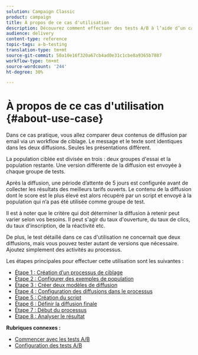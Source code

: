 ```yaml
---
solution: Campaign Classic
product: campaign
title: À propos de ce cas d'utilisation
description: Découvrez comment effectuer des tests A/B à l’aide d’un cas d’utilisation spécifique.
audience: delivery
content-type: reference
topic-tags: a-b-testing
translation-type: tm+mt
source-git-commit: 50a10e16f320a67cb4ad0e31c1cbe8a9365b7887
workflow-type: tm+mt
source-wordcount: '244'
ht-degree: 30%

---
```



# À propos de ce cas d&#39;utilisation {#about-use-case}

Dans ce cas pratique, vous allez comparer deux contenus de diffusion par email via un workflow de ciblage. Le message et le texte sont identiques dans les deux diffusions. Seules les présentations diffèrent.

La population ciblée est divisée en trois : deux groupes d&#39;essai et la population restante. Une version différente de la diffusion est envoyée à chaque groupe de tests.

Après la diffusion, une période d’attente de 5 jours est configurée avant de collecter les résultats des meilleurs tarifs ouverts. Le contenu de la diffusion dont le score est le plus élevé est alors récupéré par un script et envoyé à la population qui n’a pas été utilisée comme groupe de test.

Il est à noter que le critère qui doit déterminer la diffusion à retenir peut varier selon vos besoins. Il peut s&#39;agir du taux d&#39;ouverture, du taux de clics, du taux d&#39;inscription, de la réactivité etc.

De plus, le test détaillé dans ce cas d&#39;utilisation ne concernait que deux diffusions, mais vous pouvez tester autant de versions que nécessaire. Ajoutez simplement des activités au processus.

Les étapes principales pour effectuer cette utilisation sont les suivantes :

* [Étape 1 : Création d’un processus de ciblage](../../delivery/using/a-b-testing-uc-targeting-workflow.md)
* [Étape 2 : Configurer des exemples de population](../../delivery/using/a-b-testing-uc-population-samples.md)
* [Étape 3 : Créer deux modèles de diffusion](../../delivery/using/a-b-testing-uc-delivery-templates.md)
* [Étape 4 : Configuration des diffusions dans le processus](../../delivery/using/a-b-testing-uc-configuring-deliveries.md)
* [Étape 5 : Création du script](../../delivery/using/a-b-testing-uc-script.md)
* [Étape 6 : Définir la diffusion finale](../../delivery/using/a-b-testing-uc-final-delivery.md)
* [Étape 7 : Début du processus](../../delivery/using/a-b-testing-uc-start-workflow.md)
* [Étape 8 : Analyser le résultat](../../delivery/using/a-b-testing-uc-analyzing.md)

**Rubriques connexes :**

* [Commencer avec les tests A/B](../../delivery/using/get-started-a-b-testing.md)
* [Configuration des tests A/B](../../delivery/using/configuring-a-b-testing.md)
